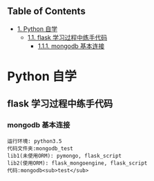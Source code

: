 <div id="table-of-contents">
<h2>Table of Contents</h2>
<div id="text-table-of-contents">
<ul>
<li><a href="#orgheadline3">1. Python 自学</a>
<ul>
<li><a href="#orgheadline2">1.1. flask 学习过程中练手代码</a>
<ul>
<li><a href="#orgheadline1">1.1.1. mongodb 基本连接</a></li>
</ul>
</li>
</ul>
</li>
</ul>
</div>
</div>

# Python 自学<a id="orgheadline3"></a>

## flask 学习过程中练手代码<a id="orgheadline2"></a>

### mongodb 基本连接<a id="orgheadline1"></a>
    运行环境: python3.5
    代码文件夹:mongodb_test  
    lib1(未使用ORM): pymongo, flask_script
    lib2(使用ORM): flask_mongoengine, flask_script
    代码:mongodb<sub>test</sub>
